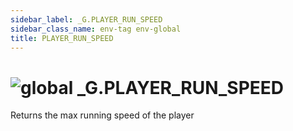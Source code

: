 ```yaml
---
sidebar_label: _G.PLAYER_RUN_SPEED
sidebar_class_name: env-tag env-global
title: PLAYER_RUN_SPEED
---
```


# <img src='/img/wiki/global.png' alt='global' classname='env-tag' /> **_G**.PLAYER_RUN_SPEED
Returns the max running speed of the player<br/>
